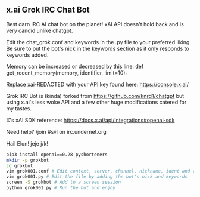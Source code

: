 ## x.ai Grok IRC Chat Bot
Best darn IRC AI chat bot on the planet! xAI API doesn't hold back and is very candid unlike chatgpt.

Edit the chat_grok.conf and keywords in the .py file to your preferred liking. Be sure to put the bot's nick in the keywords section as it only responds to keywords added.

Memory can be increased or decreased by this line: def get_recent_memory(memory, identifier, limit=10):

Replace xai-REDACTED with your API key found here: https://console.x.ai/

Grok IRC Bot is (kinda) forked from https://github.com/knrd1/chatgpt but using x.ai's less woke API and a few other huge modifications catered for my tastes.

X's xAI SDK reference: https://docs.x.ai/api/integrations#openai-sdk

Need help? /join #s💀l on irc.undernet.org

Hail Elon! jeje j/k!

```bash
pip3 install openai==0.28 pyshorteners
mkdir -p grokbot
cd grokbot
vim grok001.conf # Edit context, server, channel, nickname, ident and realname
vim grok001.py # Edit the file by adding the bot's nick and keywords
screen -S grokbot # Add to a screen session
python grok001.py # Run the bot and enjoy
